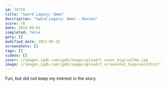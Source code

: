 ```yaml
---
id: 74734
title: "Sword Legacy: Omen"
description: "Sword Legacy: Omen - Review"
score: 70
date: 2018-09-01
completed: false
goty: []
modified_date: 2023-05-22
screenshots: []
tags: []
videos: []
cover: //images.igdb.com/igdb/image/upload/t_cover_big/co276w.jpg
image: //images.igdb.com/igdb/image/upload/t_screenshot_huge/euns2tnz7fywrmao1ddq.jpg
---
```

Fun, but did not keep my interest in the story.